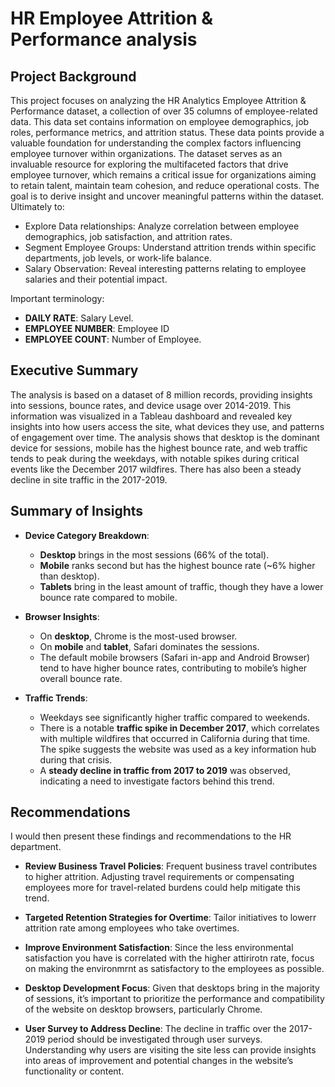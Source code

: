 # HR Employee Attrition & Performance analysis

## Project Background

This project focuses on analyzing the HR Analytics Employee Attrition & Performance dataset, a collection of over 35 columns of employee-related data. This data set contains information on employee demographics, job roles, performance metrics, and attrition status. These data points provide a valuable foundation for understanding the complex factors influencing employee turnover within organizations. The dataset serves as an invaluable resource for exploring the multifaceted factors that drive employee turnover, which remains a critical issue for organizations aiming to retain talent, maintain team cohesion, and reduce operational costs. The goal is to derive insight and uncover meaningful patterns within the dataset. Ultimately to:

 - Explore Data relationships: Analyze correlation between employee demographics, job satisfaction, and attrition rates.
 - Segment Employee Groups: Understand attrition trends within specific departments, job levels, or work-life balance.
 - Salary Observation: Reveal interesting patterns relating to employee salaries and their potential impact.

Important terminology:

- **DAILY RATE**: Salary Level.
- **EMPLOYEE NUMBER**: Employee ID
- **EMPLOYEE COUNT**: Number of Employee.

## Executive Summary

The analysis is based on a dataset of 8 million records, providing insights into sessions, bounce rates, and device usage over 2014-2019. This information was visualized in a Tableau dashboard and revealed key insights into how users access the site, what devices they use, and patterns of engagement over time. The analysis shows that desktop is the dominant device for sessions, mobile has the highest bounce rate, and web traffic tends to peak during the weekdays, with notable spikes during critical events like the December 2017 wildfires. There has also been a steady decline in site traffic in the 2017-2019.

## Summary of Insights

- **Device Category Breakdown**:
    - **Desktop** brings in the most sessions (66% of the total).
    - **Mobile** ranks second but has the highest bounce rate (~6% higher than desktop).
    - **Tablets** bring in the least amount of traffic, though they have a lower bounce rate compared to mobile.
  
- **Browser Insights**:
    - On **desktop**, Chrome is the most-used browser.
    - On **mobile** and **tablet**, Safari dominates the sessions.
    - The default mobile browsers (Safari in-app and Android Browser) tend to have higher bounce rates, contributing to mobile’s higher overall bounce rate.

- **Traffic Trends**:
    - Weekdays see significantly higher traffic compared to weekends.
    - There is a notable **traffic spike in December 2017**, which correlates with multiple wildfires that occurred in California during that time. The spike suggests the website was used as a key information hub during that crisis.
    - A **steady decline in traffic from 2017 to 2019** was observed, indicating a need to investigate factors behind this trend.

## Recommendations

I would then present these findings and recommendations to the HR department.

- **Review Business Travel Policies**: Frequent business travel contributes to higher attrition. Adjusting travel requirements or compensating employees more for travel-related burdens could help mitigate this trend.

- **Targeted Retention Strategies for Overtime**: Tailor initiatives to lowerr attrition rate among employees who take overtimes.
  
- **Improve Environment Satisfaction**: Since the less environmental satisfaction you have is correlated with the higher attirirotn rate, focus on making the environmrnt as satisfactory to the employees as possible.

- **Desktop Development Focus**: Given that desktops bring in the majority of sessions, it’s important to prioritize the performance and compatibility of the website on desktop browsers, particularly Chrome.

- **User Survey to Address Decline**: The decline in traffic over the 2017-2019 period should be investigated through user surveys. Understanding why users are visiting the site less can provide insights into areas of improvement and potential changes in the website’s functionality or content.
